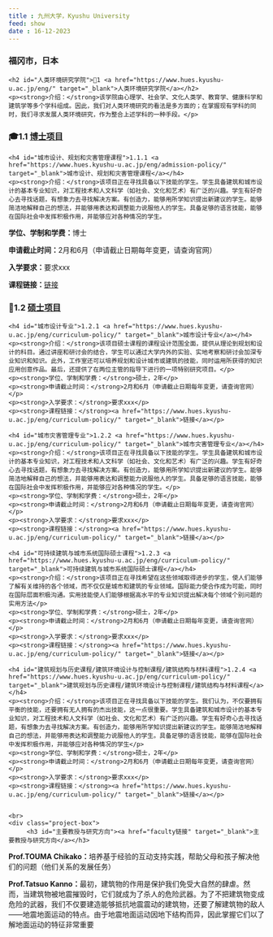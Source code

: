 ```yaml
---
title : 九州大学，Kyushu University
feed: show
date : 16-12-2023
---
```


<html lang="zh">
<head>
    <meta charset="UTF-8">
    <title>九州大学，Kyushu University</title>
    <link rel="stylesheet" href="/assets/css/CSS.css">
</head>
<body>
    <h3>福冈市，日本</h3>

    <h2 id="人类环境研究学院">🏫1 <a href="https://www.hues.kyushu-u.ac.jp/eng/" target="_blank">人类环境研究学院</a></h2>
    <p><strong>介绍：</strong>该学院由心理学、社会学、文化人类学、教育学、健康科学和建筑学等多个学科组成。因此，我们对人类环境研究的看法是多方面的；在掌握现有学科的同时，我们寻求发展人类环境研究，作为整合上述学科的一种手段。</p>

<h3 id="博士项目">🎓1.1 <a href="https://www.hues.kyushu-u.ac.jp/eng/admission-policy/" target="_blank">博士项目</a></h3>

    <h4 id="城市设计、规划和灾害管理课程">1.1.1 <a href="https://www.hues.kyushu-u.ac.jp/eng/admission-policy/" target="_blank">城市设计、规划和灾害管理课程</a></h4>
    <p><strong>介绍：</strong>该项目正在寻找具备以下技能的学生。学生具备建筑和城市设计的基本专业知识，对工程技术和人文科学（如社会、文化和艺术）有广泛的兴趣。学生有好奇心去寻找话题，有想象力去寻找解决方案。有创造力，能够用所学知识提出新建议的学生。能够简洁地解释自己的想法，并能够用表达和调整能力说服他人的学生。具备足够的语言技能，能够在国际社会中发挥积极作用，并能够应对各种情况的学生。
</p>
    <p><strong>学位、学制和学费：</strong>博士</p>
    <p><strong>申请截止时间：</strong>2月和6月（申请截止日期每年变更，请查询官网）</p>
    <p><strong>入学要求：</strong>要求xxx</p>
    <p><strong>课程链接：</strong><a href="https://www.hues.kyushu-u.ac.jp/eng/admission-policy/" target="_blank">链接</a></p>

<h3 id="硕士项目">📖1.2 <a href="硕士主页链接" target="_blank">硕士项目</a></h3>

    <h4 id="城市设计专业">1.2.1 <a href="https://www.hues.kyushu-u.ac.jp/eng/curriculum-policy/" target="_blank">城市设计专业</a></h4>
    <p><strong>介绍：</strong>该项目硕士课程的课程设计范围全面，提供从理论到规划和设计的科目。通过讲座和研讨会的结合，学生可以通过大学内外的实验、实地考察和研讨会加深专业知识和知识。此外，工作室还可以培养规划和设计城市或建筑的技能，同时运用所获得的知识应用创意作品。最后，还提供了在两位主管的指导下进行的一项特别研究项目。</p>
    <p><strong>学位、学制和学费：</strong>硕士，2年</p>
    <p><strong>申请截止时间：</strong>2月和6月（申请截止日期每年变更，请查询官网）</p>
    <p><strong>入学要求：</strong>要求xxx</p>
    <p><strong>课程链接：</strong><a href="https://www.hues.kyushu-u.ac.jp/eng/curriculum-policy/" target="_blank">链接</a></p>

    <h4 id="城市灾害管理专业">1.2.2 <a href="https://www.hues.kyushu-u.ac.jp/eng/curriculum-policy/" target="_blank">城市灾害管理专业</a></h4>
    <p><strong>介绍：</strong>该项目正在寻找具备以下技能的学生。学生具备建筑和城市设计的基本专业知识，对工程技术和人文科学（如社会、文化和艺术）有广泛的兴趣。学生有好奇心去寻找话题，有想象力去寻找解决方案。有创造力，能够用所学知识提出新建议的学生。能够简洁地解释自己的想法，并能够用表达和调整能力说服他人的学生。具备足够的语言技能，能够在国际社会中发挥积极作用，并能够应对各种情况的学生。</p>
    <p><strong>学位、学制和学费：</strong>硕士，2年</p>
    <p><strong>申请截止时间：</strong>2月和6月（申请截止日期每年变更，请查询官网）</p>
    <p><strong>入学要求：</strong>要求xxx</p>
    <p><strong>课程链接：</strong><a href="https://www.hues.kyushu-u.ac.jp/eng/curriculum-policy/" target="_blank">链接</a></p>

    <h4 id="可持续建筑与城市系统国际硕士课程">1.2.3 <a href="https://www.hues.kyushu-u.ac.jp/eng/curriculum-policy/" target="_blank">可持续建筑与城市系统国际硕士课程</a></h4>
    <p><strong>介绍：</strong>该项目正在寻找希望在这些领域取得进步的学生，使人们能够了解有关维持的各个领域，而不仅仅是城市和建筑的专业领域。国际能力使合作成为可能，同时在国际层面积极沟通。实用技能使人们能够根据高水平的专业知识提出解决每个领域个别问题的实用方法</p>
    <p><strong>学位、学制和学费：</strong>硕士，2年</p>
    <p><strong>申请截止时间：</strong>2月和6月（申请截止日期每年变更，请查询官网）</p>
    <p><strong>入学要求：</strong>要求xxx</p>
    <p><strong>课程链接：</strong><a href="https://www.hues.kyushu-u.ac.jp/eng/curriculum-policy/" target="_blank">链接</a></p>

    <h4 id="建筑规划与历史课程/建筑环境设计与控制课程/建筑结构与材料课程">1.2.4 <a href="https://www.hues.kyushu-u.ac.jp/eng/curriculum-policy/" target="_blank">建筑规划与历史课程/建筑环境设计与控制课程/建筑结构与材料课程</a></h4>
    <p><strong>介绍：</strong>该项目正在寻找具备以下技能的学生。我们认为，不仅要拥有平衡的技能，还要拥有无人拥有的杰出技能，这一点很重要。学生具备建筑和城市设计的基本专业知识，对工程技术和人文科学（如社会、文化和艺术）有广泛的兴趣。学生有好奇心去寻找话题，有想象力去寻找解决方案。有创造力，能够用所学知识提出新建议的学生。能够简洁地解释自己的想法，并能够用表达和调整能力说服他人的学生。具备足够的语言技能，能够在国际社会中发挥积极作用，并能够应对各种情况的学生</p>
    <p><strong>学位、学制和学费：</strong>硕士，2年</p>
    <p><strong>申请截止时间：</strong>2月和6月（申请截止日期每年变更，请查询官网）</p>
    <p><strong>入学要求：</strong>要求xxx</p>
    <p><strong>课程链接：</strong><a href="https://www.hues.kyushu-u.ac.jp/eng/curriculum-policy/" target="_blank">链接</a></p>

   
    <br>
    <div class="project-box">
         <h3 id="主要教授与研究方向"><a href="faculty链接" target="_blank">主要教授与研究方向</a></h3>
<p><strong>Prof.TOUMA Chikako：</strong>培养基于经验的互动支持实践，帮助父母和孩子解决他们的问题（他们关系的发展任务）</p>
        <p><strong>Prof.Tatsuo Kanno：</strong>最初，建筑物的作用是保护我们免受大自然的肆虐。然而，当建筑物被地震摧毁时，它们就成为了杀人的危险武器。为了不把建筑物变成危险的武器，我们不仅要建造能够抵抗地震震动的建筑物，还要了解建筑物的敌人——地震地面运动的特点。由于地震地面运动因地下结构而异，因此掌握它们以了解地面运动的特征非常重要</p>
    </div>
    <br>
    <br>


